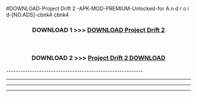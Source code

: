#DOWNLOAD-Project Drift 2 -APK-MOD-PREMIUM-Unlocked-for A n d r o i d-[NO.ADS]-cbnk4 cbnk4 



<div align="center">

<h3>DOWNLOAD 1 >>> <a href="https://t.co/FKmqrqFo6t??judul=Project Drift 2 ">DOWNLOAD Project Drift 2 </a></h3><br>

<h3>DOWNLOAD 2 >>> <a href="https://t.co/FKmqrqFo6t??judul=Project Drift 2 ">Project Drift 2  DOWNLOAD </a></h3>

</div>
----------------------------------------------------------

----------------------------------------------------------

----------------------------------------------------------

----------------------------------------------------------



